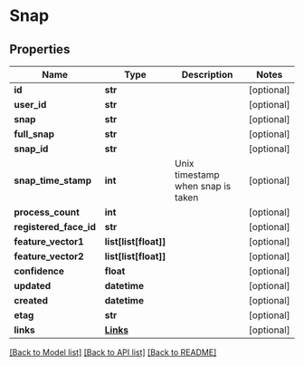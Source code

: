 # Snap

## Properties
Name | Type | Description | Notes
------------ | ------------- | ------------- | -------------
**id** | **str** |  | [optional] 
**user_id** | **str** |  | [optional] 
**snap** | **str** |  | [optional] 
**full_snap** | **str** |  | [optional] 
**snap_id** | **str** |  | [optional] 
**snap_time_stamp** | **int** | Unix timestamp when snap is taken | [optional] 
**process_count** | **int** |  | [optional] 
**registered_face_id** | **str** |  | [optional] 
**feature_vector1** | **list[list[float]]** |  | [optional] 
**feature_vector2** | **list[list[float]]** |  | [optional] 
**confidence** | **float** |  | [optional] 
**updated** | **datetime** |  | [optional] 
**created** | **datetime** |  | [optional] 
**etag** | **str** |  | [optional] 
**links** | [**Links**](Links.md) |  | [optional] 

[[Back to Model list]](../README.md#documentation-for-models) [[Back to API list]](../README.md#documentation-for-api-endpoints) [[Back to README]](../README.md)

